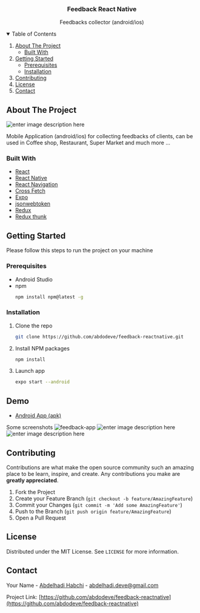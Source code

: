   <h3 align="center">Feedback React Native</h3>

  <p align="center">
  Feedbacks collector (android/ios)

<!-- TABLE OF CONTENTS -->
<details open="open">
  <summary>Table of Contents</summary>
  <ol>
    <li>
      <a href="#about-the-project">About The Project</a>
      <ul>
        <li><a href="#built-with">Built With</a></li>
      </ul>
    </li>
    <li>
      <a href="#getting-started">Getting Started</a>
      <ul>
        <li><a href="#prerequisites">Prerequisites</a></li>
        <li><a href="#installation">Installation</a></li>
      </ul>
    </li>
    <li><a href="#contributing">Contributing</a></li>
    <li><a href="#license">License</a></li>
    <li><a href="#contact">Contact</a></li>
  </ol>
</details>



<!-- ABOUT THE PROJECT -->
## About The Project

![enter image description here](https://i.ibb.co/zP0YvB8/130893409-1137623280033268-2450683020582844249-n.jpg)

 Mobile Application (android/ios) for collecting feedbacks of clients, can be used in Coffee shop, Restaurant, Super Market and much more ...
 
### Built With

* [React](https://laravel.com)
* [React Native](https://getbootstrap.com)
* [React Navigation](https://jquery.com)
* [Cross Fetch](https://laravel.com)
* [Expo](https://laravel.com)
* [jsonwebtoken](https://laravel.com)
* [Redux](https://laravel.com)
* [Redux thunk](https://laravel.com)


<!-- GETTING STARTED -->
## Getting Started

Please follow this steps to run the project on your machine

### Prerequisites

* Android Studio
* npm
  ```sh
  npm install npm@latest -g
  ```

### Installation

1. Clone the repo
   ```sh
   git clone https://github.com/abdodeve/feedback-reactnative.git
   ```
2. Install NPM packages
   ```sh
   npm install
   ```
3. Launch app
   ```sh
   expo start --android
   ```


<!-- USAGE EXAMPLES -->
## Demo

* [Android App (apk)](https://srv-store5.gofile.io/download/XImSyM/feedback-4d69d222cb8742e1bc3981098cb0792e-signed.apk)

Some screenshots
![feedback-app](https://i.ibb.co/Cv58V4k/Screenshot-2020-09-22-20-08-10-447-com-yourcompany-yourappname.jpg)
![enter image description here](https://i.ibb.co/s3KkgJK/Screenshot-2020-09-22-20-07-54-602-com-yourcompany-yourappname.jpg)
![enter image description here](https://i.ibb.co/dc4jY2V/Screenshot-2020-09-22-20-08-18-646-com-yourcompany-yourappname.jpg)

<!-- CONTRIBUTING -->
## Contributing

Contributions are what make the open source community such an amazing place to be learn, inspire, and create. Any contributions you make are **greatly appreciated**.

1. Fork the Project
2. Create your Feature Branch (`git checkout -b feature/AmazingFeature`)
3. Commit your Changes (`git commit -m 'Add some AmazingFeature'`)
4. Push to the Branch (`git push origin feature/AmazingFeature`)
5. Open a Pull Request



<!-- LICENSE -->
## License

Distributed under the MIT License. See `LICENSE` for more information.



<!-- CONTACT -->
## Contact

Your Name - [Abdelhadi Habchi](https://www.linkedin.com/in/abdelhadi-habchi-4a3014135/) - abdelhadi.deve@gmail.com

Project Link: [https://github.com/abdodeve/feedback-reactnative](https://github.com/abdodeve/feedback-reactnative)
